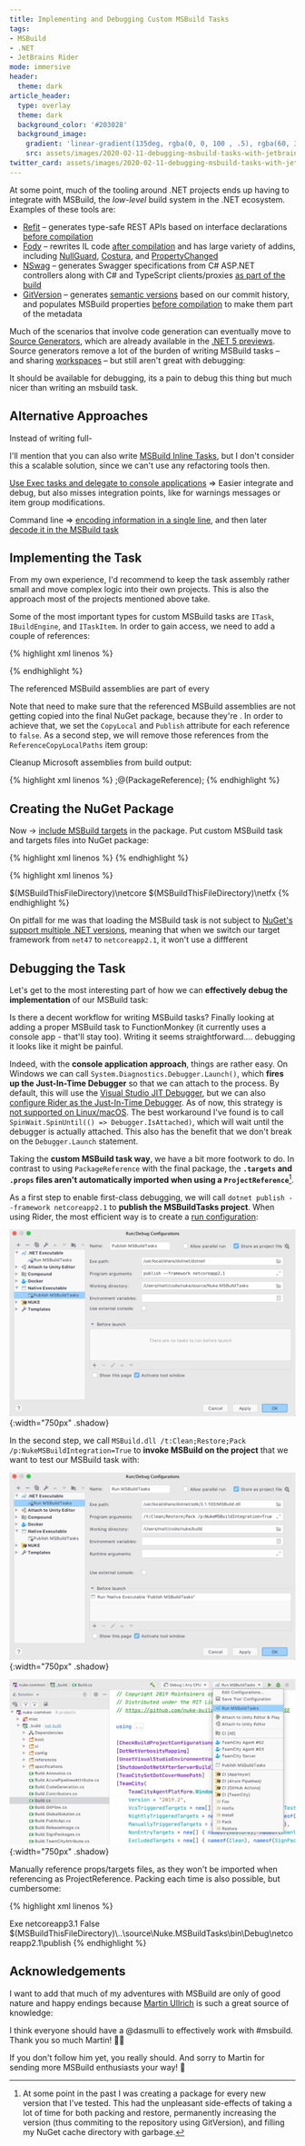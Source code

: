 ```yaml
---
title: Implementing and Debugging Custom MSBuild Tasks
tags:
- MSBuild
- .NET
- JetBrains Rider
mode: immersive
header:
  theme: dark
article_header:
  type: overlay
  theme: dark
  background_color: '#203028'
  background_image:
    gradient: 'linear-gradient(135deg, rgba(0, 0, 100 , .5), rgba(60, 34, 60, .4))'
    src: assets/images/2020-02-11-debugging-msbuild-tasks-with-jetbrains-rider/cover.jpg
twitter_card: assets/images/2020-02-11-debugging-msbuild-tasks-with-jetbrains-rider/thumbnail.jpeg
---
```


<!-- TODO: or even right from the start -->
At some point, much of the tooling around .NET projects ends up having to integrate with MSBuild, the _low-level_ build system in the .NET ecosystem. Examples of these tools are:

- [Refit](https://github.com/reactiveui/refit) – generates type-safe REST APIs based on interface declarations [before compilation](https://github.com/reactiveui/refit/blob/master/Refit/targets/refit.targets)
- [Fody](https://github.com/Fody/Fody) – rewrites IL code [after compilation](https://github.com/Fody/Fody/blob/master/Fody/Fody.targets) and has large variety of addins, including [NullGuard](https://github.com/Fody/NullGuard), [Costura](https://github.com/Fody/Costura), and [PropertyChanged](https://github.com/Fody/PropertyChanged)
- [NSwag](https://github.com/RicoSuter/NSwag) – generates Swagger specifications from C# ASP.NET controllers along with C# and TypeScript clients/proxies [as part of the build](https://github.com/RicoSuter/NSwag/wiki/NSwag.MSBuild)
- [GitVersion](https://github.com/GitTools/GitVersion) – generates [semantic versions](https://semver.org/) based on our commit history, and populates MSBuild properties [before compilation](https://github.com/GitTools/GitVersion/blob/master/src/GitVersionTask/build/GitVersionTask.targets) to make them part of the metadata

Much of the scenarios that involve code generation can eventually move to [Source Generators](https://devblogs.microsoft.com/dotnet/introducing-c-source-generators/), which are already available in the [.NET 5 previews](https://dotnet.microsoft.com/download/dotnet/5.0). Source generators remove a lot of the burden of writing MSBuild tasks – and sharing [workspaces](https://docs.microsoft.com/en-us/dotnet/csharp/roslyn-sdk/work-with-workspace) – but still aren't great with debugging:

<div class="tweet" tweetID="1258485353070989312">It should be available for debugging, its a pain to debug this thing but much nicer than writing an msbuild task.</div>

## Alternative Approaches

Instead of writing full-

I'll mention that you can also write [MSBuild Inline Tasks](https://docs.microsoft.com/en-us/visualstudio/msbuild/msbuild-roslyncodetaskfactory), but I don't consider this a scalable solution, since we can't use any refactoring tools then.

[Use Exec tasks and delegate to console applications](https://github.com/RicoSuter/NSwag/blob/master/src/NSwag.ApiDescription.Client/NSwag.ApiDescription.Client.targets) => Easier integrate and debug, but also misses integration points, like for warnings messages or item group modifications.

Command line => [encoding information in a single line](https://github.com/nuke-build/nuke/blob/37503dffe64a1a4a2aac62758dfd4d601e7cb65e/source/Nuke.MSBuildTaskRunner/Program.cs#L163), and then later [decode it in the MSBuild task](https://github.com/nuke-build/nuke/blob/37503dffe64a1a4a2aac62758dfd4d601e7cb65e/source/Nuke.MSBuildTaskRunner/Nuke.MSBuildTaskRunner.targets#L42-L54)


## Implementing the Task

From my own experience, I'd recommend to keep the task assembly rather small and move complex logic into their own projects. This is also the approach most of the projects mentioned above take.

Some of the most important types for custom MSBuild tasks are `ITask`, `IBuildEngine`, and `ITaskItem`. In order to gain access, we need to add a couple of references:

{% highlight xml linenos %}
<ItemGroup>
  <!-- MSBuild and dependencies only acquired through MSBuild shall not make it into the final package -->
  <PackageReference Include="Microsoft.Build.Utilities.Core" Version="16.3.0" CopyLocal="false" Publish="false" ExcludeAssets="runtime" />
  <PackageReference Include="Microsoft.Build.Framework" Version="16.3.0" CopyLocal="false" Publish="false" ExcludeAssets="runtime" />
  <PackageReference Include="System.Collections.Immutable" Version="1.6.0" CopyLocal="false" Publish="false" />
  <PackageReference Include="System.Runtime.InteropServices.RuntimeInformation" Version="4.3.0" CopyLocal="false" Publish="false" />
</ItemGroup>

<ItemGroup Condition="'$(TargetFrameworkIdentifier)' == '.NETFramework'">
  <PackageReference Include="Microsoft.VisualStudio.Setup.Configuration.Interop" Version="1.16.30" CopyLocal="false" Publish="false" />
</ItemGroup>

<ItemGroup Condition="'$(TargetFrameworkIdentifier)' == '.NETCoreApp'">
  <PackageReference Include="System.Text.Encoding.CodePages" Version="4.6.0" CopyLocal="false" Publish="false" />
</ItemGroup>
{% endhighlight %}

The referenced MSBuild assemblies are part of every 

Note that need to make sure that the referenced MSBuild assemblies are not getting copied into the final NuGet package, because they're . In order to achieve that, we set the `CopyLocal` and `Publish` attribute for each reference to `false`. As a second step, we will remove those references from the `ReferenceCopyLocalPaths` item group:

Cleanup Microsoft assemblies from build output:

{% highlight xml linenos %}
<Target Name="RemoveMicrosoftBuildDllsFromOutput" AfterTargets="ResolveReferences">
  <PropertyGroup>
    <NonCopyLocalPackageReferences Condition="'%(PackageReference.CopyLocal)' == 'false'">;@(PackageReference);</NonCopyLocalPackageReferences>
  </PropertyGroup>
  <ItemGroup>
    <ReferenceCopyLocalPaths Remove="@(ReferenceCopyLocalPaths)" Condition="$(NonCopyLocalPackageReferences.Contains(';%(ReferenceCopyLocalPaths.NuGetPackageId);'))" />
  </ItemGroup>
</Target>
{% endhighlight %}

## Creating the NuGet Package

Now -> [include MSBuild targets](https://docs.microsoft.com/en-us/nuget/create-packages/creating-a-package#include-msbuild-props-and-targets-in-a-package) in the package.
Put custom MSBuild task and targets files into NuGet package:

{% highlight xml linenos %}
<ItemGroup Condition="'$(TargetFramework)' == ''">
  <None Include="$(MSBuildProjectName).props" PackagePath="build" Pack="true" />
  <None Include="$(MSBuildProjectName).targets" PackagePath="build" Pack="true" />
  <None Include="..\Nuke.MSBuildTasks\Nuke.MSBuildTasks.targets" PackagePath="build\netcore" Pack="true" />
  <None Include="..\Nuke.MSBuildTasks\Nuke.MSBuildTasks.targets" PackagePath="build\netfx" Pack="true" />
  <None Include="..\Nuke.MSBuildTasks\bin\$(Configuration)\netcoreapp2.1\publish\**\*.*" PackagePath="build\netcore" Pack="true" />
  <None Include="..\Nuke.MSBuildTasks\bin\$(Configuration)\net472\publish\**\*.*" PackagePath="build\netfx" Pack="true" />
</ItemGroup>
{% endhighlight %}



{% highlight xml linenos %}
<?xml version="1.0" encoding="utf-8"?>
<Project ToolsVersion="4.0" DefaultTargets="Build" xmlns="http://schemas.microsoft.com/developer/msbuild/2003">

  <PropertyGroup Condition="'$(NukeMSBuildTasks)' == ''">
    <NukeMSBuildTasks Condition="'$(MSBuildRuntimeType)' == 'Core'">$(MSBuildThisFileDirectory)\netcore</NukeMSBuildTasks>
    <NukeMSBuildTasks Condition="'$(MSBuildRuntimeType)' != 'Core'">$(MSBuildThisFileDirectory)\netfx</NukeMSBuildTasks>
  </PropertyGroup>

  <Import Project="$(NukeMSBuildTasks)\Nuke.MSBuildTasks.targets" Condition="'$(NukeMSBuildIntegration)' != 'False'" />
</Project>
{% endhighlight %}

On pitfall for me was that loading the MSBuild task is not subject to [NuGet's support multiple .NET versions](https://docs.microsoft.com/en-us/nuget/create-packages/supporting-multiple-target-frameworks), meaning that when we switch our target framework from `net47` to `netcoreapp2.1`, it won't use a diffferent 

## Debugging the Task

Let's get to the most interesting part of how we can **effectively debug the implementation** of our MSBuild task:

<div class="tweet" tweetID="1183638078767927297">Is there a decent workflow for writing MSBuild tasks? Finally looking at adding a proper MSBuild task to FunctionMonkey (it currently uses a console app - that'll stay too). Writing it seems straightforward.... debugging it looks like it might be painful.</div>

Indeed, with the **console application approach**, things are rather easy. <!-- TODO: INPUT DATA --> On Windows we can call `System.Diagnostics.Debugger.Launch()`, which **fires up the Just-In-Time Debugger** so that we can attach to the process. By default, this will use the [Visual Studio JIT Debugger](https://docs.microsoft.com/en-us/visualstudio/debugger/debug-using-the-just-in-time-debugger?view=vs-2019), but we can also [configure Rider as the Just-In-Time Debugger](https://blog.jetbrains.com/dotnet/2019/04/16/edit-continue-just-time-debugging-debugger-improvements-rider-2019-1/). As of now, this strategy is [not supported on Linux/macOS](https://github.com/dotnet/runtime/issues/38427). The best workaround I've found is to call `SpinWait.SpinUntil(() => Debugger.IsAttached)`, which will wait until the debugger is actually attached. This also has the benefit that we don't break on the `Debugger.Launch` statement.

Taking the **custom MSBuild task way**, we have a bit more footwork to do. In contrast to using `PackageReference` with the final package, the **`.targets` and `.props` files aren't automatically imported when using a `ProjectReference`**[^1].

[^1]: At some point in the past I was creating a package for every new version that I've tested. This had the unpleasant side-effects of taking a lot of time for both packing and restore, permanently increasing the version (thus commiting to the repository using GitVersion), and filling my NuGet cache directory with garbage.

As a first step to enable first-class debugging, we will call `dotnet publish --framework netcoreapp2.1` to **publish the MSBuildTasks project**. When using Rider, the most efficient way is to create a [run configuration](https://www.jetbrains.com/help/rider/Run_Debug_Configuration.html):

![Publishing MSBuild Tasks via Run Configuration](/assets/images/2020-02-11-debugging-msbuild-tasks-with-jetbrains-rider/run-configuration-publish.png){:width="750px" .shadow}

In the second step, we call `MSBuild.dll /t:Clean;Restore;Pack /p:NukeMSBuildIntegration=True` to **invoke MSBuild on the project** that we want to test our MSBuild task with:

![Running MSBuild Tasks via Run Configuration](/assets/images/2020-02-11-debugging-msbuild-tasks-with-jetbrains-rider/run-configuration-run.png){:width="750px" .shadow}

![Running MSBuild Tasks via Run Configuration](/assets/images/2020-02-11-debugging-msbuild-tasks-with-jetbrains-rider/run-configuration-list.png){:width="750px" .shadow}

Manually reference props/targets files, as they won't be imported when referencing as ProjectReference. Packing each time is also possible, but cumbersome:

{% highlight xml linenos %}
<Project Sdk="Microsoft.NET.Sdk">

  <Import Project="..\source\Nuke.Common\Nuke.Common.props" />

  <PropertyGroup>
    <OutputType>Exe</OutputType>
    <TargetFramework>netcoreapp3.1</TargetFramework>
    <NukeMSBuildIntegration Condition="'$(NukeMSBuildIntegration)' == ''">False</NukeMSBuildIntegration>
    <NukeMSBuildTasks>$(MSBuildThisFileDirectory)\..\source\Nuke.MSBuildTasks\bin\Debug\netcoreapp2.1\publish</NukeMSBuildTasks>
  </PropertyGroup>

  <ItemGroup>
    <ProjectReference Include="..\source\Nuke.Common\Nuke.Common.csproj" />
  </ItemGroup>

  <Import Project="..\source\Nuke.Common\Nuke.Common.targets" />

</Project>
{% endhighlight %}

## Acknowledgements

I want to add that much of my adventures with MSBuild are only of good nature and happy endings because [Martin Ullrich](https://twitter.com/dasmulli) is such a great source of knowledge:

<div class="tweet" tweetID="1189873542906683392">I think everyone should have a @dasmulli to effectively work with #msbuild. Thank you so much Martin! 👏🏻</div>

If you don't follow him yet, you really should. And sorry to Martin for sending more MSBuild enthusiasts your way! 🤗
